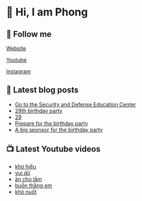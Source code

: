 # 👋 Hi, I am Phong

## 🔗 Follow me

[Website](https://phongever.xyz "Website")

[Youtube](https://www.youtube.com/@phongever "Youtube")

[Instagram](https://www.instagram.com/phongever "Instagram")

## 📝 Latest blog posts

<!-- BLOG-POST-LIST:START -->
- [Go to the Security and Defense Education Center](https://phongever.xyz/blog/go-to-the-security-and-defense-education-center/)
- [29th birthday party](https://phongever.xyz/blog/29th-birthday-party/)
- [29](https://phongever.xyz/blog/29/)
- [Prepare for the birthday party](https://phongever.xyz/blog/prepare-for-the-birthday-party/)
- [A big sponsor for the birthday party](https://phongever.xyz/blog/a-big-sponsor-for-the-birthday-party/)
<!-- BLOG-POST-LIST:END -->

## 📺 Latest Youtube videos

<!-- YOUTUBE-VIDEO-LIST:START -->
- [khó hiểu](https://www.youtube.com/shorts/cVWOTzP2ciw)
- [vui dữ](https://www.youtube.com/shorts/MpVXnCXpMEs)
- [ăn cho lắm](https://www.youtube.com/shorts/a-Q9d3phA6k)
- [buồn thằng em](https://www.youtube.com/shorts/vWiprWpVagk)
- [khó nuốt](https://www.youtube.com/shorts/ufcuNtPpSf4)
<!-- YOUTUBE-VIDEO-LIST:END -->
